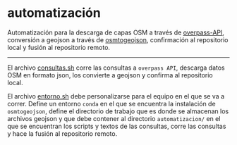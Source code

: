 # automatización

Automatización para la descarga de capas OSM a través de [overpass-API](http://overpass-api.de/), conversión a geojson a través de [osmtogeojson](https://github.com/tyrasd/osmtogeojson), confirmación al repositorio local y fusión al repositorio remoto.

----

El archivo [consultas.sh](https://github.com/gabriel-de-luca/covid-19/blob/master/automatizacion/consultas.sh) corre las consultas a `overpass API`, descarga datos OSM en formato json, los convierte a geojson y confirma al repositorio local.

El archivo [entorno.sh](https://github.com/gabriel-de-luca/covid-19/blob/master/automatizacion/entorno.sh) debe personalizarse para el equipo en el que se va a correr.
Define un entorno `conda` en el que se encuentra la instalación de `osmtogeojson`, define el directorio de trabajo que es donde se almacenan los archivos geojson y que debe contener al directorio `automatizacion/` en el que se encuentran los scripts y textos de las consultas, corre las consultas y hace la fusión al repositorio remoto.
